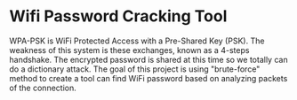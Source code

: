 # Wifi Password Cracking Tool
WPA-PSK is WiFi Protected Access with a Pre-Shared Key (PSK). The weakness of this system is these exchanges, known as a 4-steps handshake. The encrypted password is shared at this time so we totally can do a dictionary attack.
The goal of this project is using "brute-force" method to create a tool can find WiFi password based on analyzing packets of the connection.
